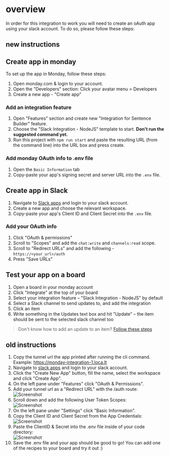 # overview
In order for this integration to work you will need to create an oAuth app using your slack account.
To do so, please follow these steps:

## new instructions

## Create app in monday
To set up the app in Monday, follow these steps:

1. Open monday.com & login to your account. 
2. Open the "Developers" section: Click your avatar menu > Developers
3. Create a new app - "Create app"

### Add an integration feature
1. Open "Features" section and create new "Integration for Sentence Builder" feature.
2. Choose the "Slack Integration - NodeJS" template to start. **Don't run the suggested command yet.**
3. Run this project with `npm run start` and paste the resulting URL (from the command line) into the URL box and press create.

### Add monday OAuth info to .env file

1. Open the `Basic Information` tab
2. Copy-paste your app's signing secret and server URL into the `.env` file. 

## Create app in Slack

1. Navigate to [Slack apps](https://api.slack.com/apps/ 'slack apps') and login to your slack account.
2. Create a new app and choose the relevant workspace. 
3. Copy-paste your app's Client ID and Client Secret into the `.env` file. 

### Add your OAuth info

1. Click "OAuth & permissions" 
2. Scroll to "Scopes" and add the `chat:write` and `channels:read` scope. 
3. Scroll to "Redirect URLs" and add the following - `https://<your_url>/auth`
4. Press "Save URLs"

## Test your app on a board

1. Open a board in your monday account
2. Click "Integrate" at the top of your board
3. Select your integration feature – "Slack Integration - NodeJS" by default
4. Select a Slack channel to send updates to, and add the integration
5. Click an item 
6. Write something in the Updates text box and hit "Update" – the item should be sent to the selected slack channel too

> Don't know how to add an update to an item? [Follow these steps](https://support.monday.com/hc/en-us/articles/115005900249-The-Updates-Section)


## old instructions

1. Copy the tunnel url the app printed after running the cli command. Example: https://monday-integration-1.loca.lt
2. Navigate to [slack apps](https://api.slack.com/apps/ 'slack apps') and login to your slack account.
3. Click the "Create New App" button, fill the name, select the workspace and click "Create App".
4. On the left pane under "Features" click "OAuth & Permissions".
5. Add your tunnel url as a "Redirect URL" with the /auth route: <br/>![Screenshot](https://dapulse-res.cloudinary.com/image/upload/v1610370577/monday-apps-templates/slack-node/Screen_Shot_2021-01-11_at_15.09.25.png) 
6. Scroll down and add the following User Token Scopes: <br/>![Screenshot](https://dapulse-res.cloudinary.com/image/upload/v1610369859/monday-apps-templates/slack-node/Screen_Shot_2021-01-11_at_14.57.09.png)
7. On the left pane under "Settings" click "Basic Information".
8. Copy the Client ID and Client Secret from the App Credentials: <br/>![Screenshot](https://dapulse-res.cloudinary.com/image/upload/v1610369924/monday-apps-templates/slack-node/Screen_Shot_2021-01-11_at_14.58.31.png)
9.  Paste the ClientID & Secret into the .env file inside of your code directory: <br/>![Screenshot](https://dapulse-res.cloudinary.com/image/upload/v1610370048/monday-apps-templates/slack-node/Screen_Shot_2021-01-11_at_15.00.36.png)
10. Save the .env file and your app should be good to go! You can add one of the recipes to your board and try it out :)

